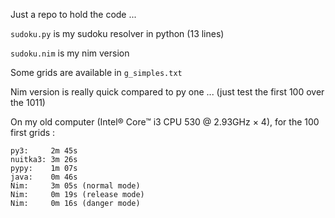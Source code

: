 Just a repo to hold the code ...

`sudoku.py` is my sudoku resolver in python (13 lines)

`sudoku.nim` is my nim version

Some grids are available in `g_simples.txt`

Nim version is really quick compared to py one ...
(just test the first 100 over the 1011)

On my old computer (Intel® Core™ i3 CPU 530 @ 2.93GHz × 4), for the 100 first grids :

```
py3:     2m 45s
nuitka3: 3m 26s
pypy:    1m 07s
java:    0m 46s
Nim:     3m 05s (normal mode)
Nim:     0m 19s (release mode)
Nim:     0m 16s (danger mode)
```
